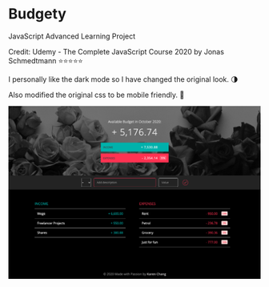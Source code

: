 # Budgety

JavaScript Advanced Learning Project

Credit: Udemy - The Complete JavaScript Course 2020 by Jonas Schmedtmann ⭐️⭐️⭐️⭐️⭐️

I personally like the dark mode so I have changed the original look. 🌗

Also modified the original css to be mobile friendly. 📱

![budgety](https://github.com/karen-developer/budgety/blob/master/budgety.jpg?raw=true)
